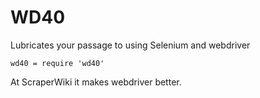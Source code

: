 # WD40

Lubricates your passage to using Selenium and webdriver

    wd40 = require 'wd40'

At ScraperWiki it makes webdriver better.
